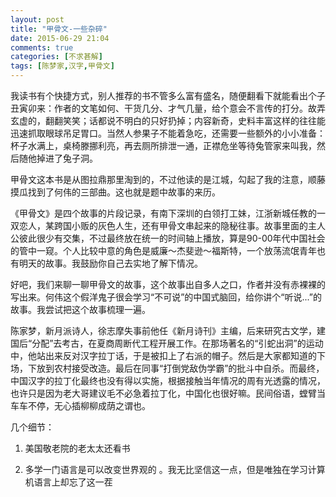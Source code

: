 ```yaml
---
layout: post
title: "甲骨文-一些杂碎"
date: 2015-06-29 21:04
comments: true
categories: [不求甚解]
tags: [陈梦家,汉字,甲骨文]
---
```

我读书有个快捷方式，别人推荐的书不管多么富有盛名，随便翻看下就能看出个子丑寅卯来：作者的文笔如何、干货几分、才气几量，给个意会不言传的打分。故弄玄虚的，翻翻笑笑；话都说不明白的只好扔掉；内容新奇，史料丰富这样的往往能迅速抓取眼球吊足胃口。当然人参果子不能着急吃，还需要一些额外的小小准备：杯子水满上，桌椅滕挪利亮，再去厕所排泄一通，正襟危坐等待兔管家来叫我，然后随他掉进了兔子洞。

甲骨文这本书是从图拉鼎那里淘到的，不过他读的是江城，勾起了我的注意，顺藤摸瓜找到了何伟的三部曲。这也就是题中故事的来历。

<!--more-->

《甲骨文》是四个故事的片段记录，有南下深圳的白领打工妹，江浙新城任教的一双恋人，某跨国小贩的灰色人生，还有甲骨文串起来的隐秘往事。故事里面的主人公彼此很少有交集，不过最终放在统一的时间轴上播放，算是90-00年代中国社会的管中一窥。个人比较中意的角色是威廉～杰斐逊～福斯特，一个放荡流氓青年也有明天的故事。我鼓励你自己去实地了解下情况。

好吧，我们来聊一聊甲骨文的故事，这个故事出自多人之口，作者并没有赤裸裸的写出来。何伟这个假洋鬼子很会学习“不可说”的中国式脑回，给你讲个“听说...”的故事。我尝试把这个故事梳理一遍。

陈家梦，新月派诗人，徐志摩失事前他任《新月诗刊》主编，后来研究古文学，建国后“分配”去考古，在夏商周断代工程开展工作。在那场著名的“引蛇出洞”的运动中，他站出来反对汉字拉丁话，于是被扣上了右派的帽子。然后是大家都知道的下场，下放到农村接受改造。最后在同事“打倒党敌伪学霸”的批斗中自杀。而最终，中国汉字的拉丁化最终也没有得以实施，根据接触当年情况的周有光透露的情况，也许只是因为老大哥建议毛不必急着拉丁化，中国化也很好嘛。民间俗语，螳臂当车车不停，无心插柳柳成荫之谓也。

几个细节：

1. 美国敬老院的老太太还看书

2. 多学一门语言是可以改变世界观的 。我无比坚信这一点，但是唯独在学习计算机语言上却忘了这一茬

